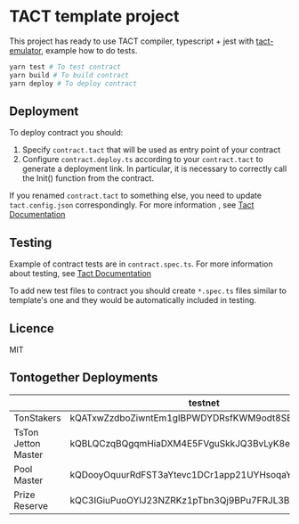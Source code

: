 # TACT template project

This project has ready to use TACT compiler, typescript + jest with [tact-emulator](https://github.com/tact-lang/tact-emulator), example how to do tests.

```bash
yarn test # To test contract
yarn build # To build contract
yarn deploy # To deploy contract
```
## Deployment

To deploy contract you should:

1) Specify `contract.tact` that will be used as entry point of your contract
2) Configure `contract.deploy.ts` according to your `contract.tact` to generate a deployment link. In particular, it is necessary to correctly call the Init() function from the contract.

If you renamed `contract.tact` to something else, you need to update `tact.config.json` correspondingly. For more information , see [Tact Documentation](https://docs.tact-lang.org/language/guides/config)
## Testing

Example of contract tests are in `contract.spec.ts`. For more information about testing, see [Tact Documentation](https://docs.tact-lang.org/language/guides/debug)

To add new test files to contract you should create `*.spec.ts` files similar to template's one and they would be automatically included in testing.

## Licence

MIT

## Tontogether Deployments

||testnet|mainnet|
|-|-|-|
|TonStakers|kQATxwZzdboZiwntEm1gIBPWDYDRsfKWM9odt8SBiwM--IvK|-|
|TsTon Jetton Master|kQBLQCzqBQgqmHiaDXM4E5FVguSkkJQ3BvLyK8elqd668RYC|-|
|Pool Master|kQDooyOquurRdFST3aYtevc1DCr1app21UYHsoqaYJ8pGiPM|-|
|Prize Reserve|kQC3IGiuPuoOYlJ23NZRKz1pTbn3Qj9BPu7FRJL3BX4sIgcV|-|
